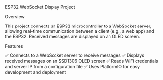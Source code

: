 ESP32 WebSocket Display Project

Overview

This project connects an ESP32 microcontroller to a WebSocket server, allowing real-time communication between a client (e.g., a web app) and the ESP32. Received messages are displayed on an OLED screen.

Features

✅ Connects to a WebSocket server to receive messages
✅ Displays received messages on an SSD1306 OLED screen
✅ Reads WiFi credentials and server IP from a configuration file
✅ Uses PlatformIO for easy development and deployment
